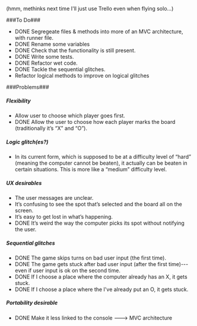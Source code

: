 (hmm, methinks next time I'll just use Trello even when flying solo...)

###To Do###
- DONE  Segregeate files & methods into more of an MVC architecture, with runner file.
- DONE  Rename some variables 
- DONE  Check that the functionality is still present.
- DONE  Write some tests.
- DONE  Refactor wet code.
- DONE  Tackle the sequential glitches.
-  Refactor logical methods to improve on logical glitches

###Problems###

##### Flexibility #####
- Allow user to choose which player goes first.
- DONE Allow the user to choose how each player marks the board (traditionally it’s “X” and “O”).

##### Logic glitch(es?) #####
- In its current form, which is supposed to be at a difficulty level of “hard” (meaning the computer cannot be beaten), it actually can be beaten in certain situations. This is more like a “medium” difficulty level.

##### UX desirables #####
- The user messages are unclear. 
- It’s confusing to see the spot that’s selected and the board all on the screen. 
- It’s easy to get lost in what’s happening. 
- DONE  It’s weird the way the computer picks its spot without notifying the user.

##### Sequential glitches #####
- DONE The game skips turns on bad user input (the first time).
- DONE The game gets stuck after bad user input (after the first time)---even if user input is ok on the second time.
- DONE If I choose a place where the computer already has an X, it gets stuck.
- DONE If I choose a place where the I've already put an O, it gets stuck.

##### Portability desirable #####
- DONE Make it less linked to the console ---> MVC architecture
